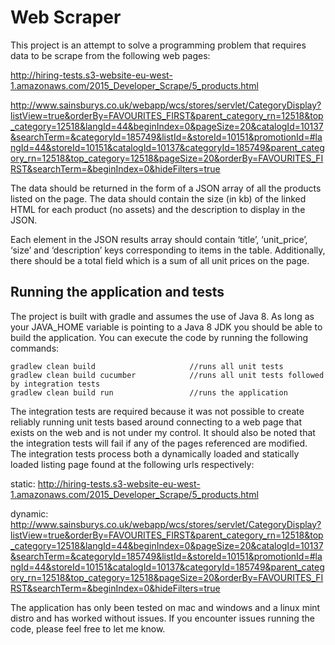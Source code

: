 # Web Scraper

This project is an attempt to solve a programming problem that requires data to be
scrape from the following web pages:

http://hiring-tests.s3-website-eu-west-1.amazonaws.com/2015_Developer_Scrape/5_products.html

http://www.sainsburys.co.uk/webapp/wcs/stores/servlet/CategoryDisplay?listView=true&orderBy=FAVOURITES_FIRST&parent_category_rn=12518&top_category=12518&langId=44&beginIndex=0&pageSize=20&catalogId=10137&searchTerm=&categoryId=185749&listId=&storeId=10151&promotionId=#langId=44&storeId=10151&catalogId=10137&categoryId=185749&parent_category_rn=12518&top_category=12518&pageSize=20&orderBy=FAVOURITES_FIRST&searchTerm=&beginIndex=0&hideFilters=true

The data should be returned in the form of a JSON array of all the products listed
on the page. The data should contain the size (in kb) of the linked HTML for each product
(no assets) and the description to display in the JSON.

Each element in the JSON results array should contain ‘title’, ‘unit_price’, ‘size’ and ‘description’ keys corresponding
to items in the table. Additionally, there should be a total field which is a sum of all unit prices on the page.

## Running the application and tests

The project is built with gradle and assumes the use of Java 8. As long as your JAVA_HOME variable is pointing to
a Java 8 JDK you should be able to build the application. You can execute the code by running the
following commands:

```
gradlew clean build                     //runs all unit tests
gradlew clean build cucumber            //runs all unit tests followed by integration tests
gradlew clean build run                 //runs the application
```

The integration tests are required because it was not possible to create reliably running unit tests
based around connecting to a web page that exists on the web and is not under my control. It should also
be noted that the integration tests will fail if any of the pages referenced are modified. The integration tests
process both a dynamically loaded and statically loaded listing page found at the following urls respectively:

static: http://hiring-tests.s3-website-eu-west-1.amazonaws.com/2015_Developer_Scrape/5_products.html

dynamic: http://www.sainsburys.co.uk/webapp/wcs/stores/servlet/CategoryDisplay?listView=true&orderBy=FAVOURITES_FIRST&parent_category_rn=12518&top_category=12518&langId=44&beginIndex=0&pageSize=20&catalogId=10137&searchTerm=&categoryId=185749&listId=&storeId=10151&promotionId=#langId=44&storeId=10151&catalogId=10137&categoryId=185749&parent_category_rn=12518&top_category=12518&pageSize=20&orderBy=FAVOURITES_FIRST&searchTerm=&beginIndex=0&hideFilters=true

The application has only been tested on mac and windows and a linux mint distro and has worked without issues. If you
encounter issues running the code, please feel free to let me know.